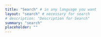 ```yaml
---
title: "Search" # in any language you want
layout: "search" # necessary for search
# description: "Description for Search"
summary: "search"
placeholder: ""
---
```

